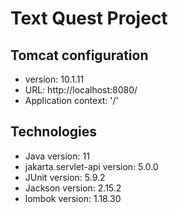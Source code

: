 # Text Quest Project


## Tomcat configuration
* version: 10.1.11
* URL: http://localhost:8080/
* Application context: '/'

## Technologies

* Java version: 11
* jakarta.servlet-api version: 5.0.0
* JUnit version: 5.9.2
* Jackson version: 2.15.2
* lombok version: 1.18.30